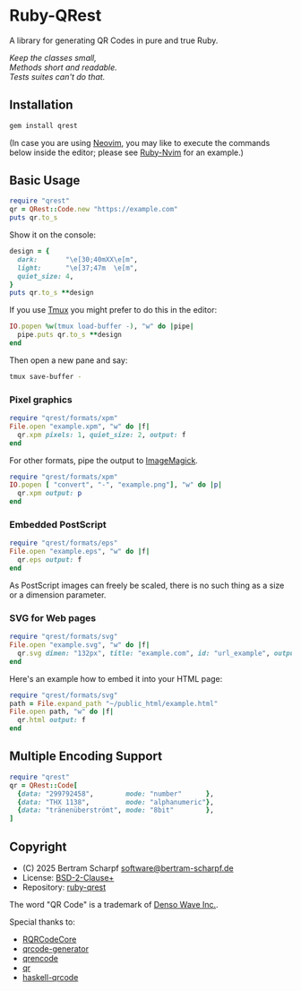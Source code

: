 # Ruby-QRest

A library for generating QR Codes in pure and true Ruby.

*Keep the classes small,\
Methods short and readable.\
Tests suites can't do that.*


## Installation

```ruby
gem install qrest
```

(In case you are using [Neovim](https://github.com/neovim/neovim), you may like
to execute the commands below inside the editor; please see
[Ruby-Nvim](https://github.com/BertramScharpf/ruby-nvim#calling-the-ruby-interface)
for an example.)


## Basic Usage

```ruby
require "qrest"
qr = QRest::Code.new "https://example.com"
puts qr.to_s
```

Show it on the console:

```ruby
design = {
  dark:       "\e[30;40mXX\e[m",
  light:      "\e[37;47m  \e[m",
  quiet_size: 4,
}
puts qr.to_s **design
```

If you use [Tmux](https://tmux.github.io) you might prefer
to do this in the editor:

```ruby
IO.popen %w(tmux load-buffer -), "w" do |pipe|
  pipe.puts qr.to_s **design
end
```

Then open a new pane and say:

```sh
tmux save-buffer -
```


### Pixel graphics

```ruby
require "qrest/formats/xpm"
File.open "example.xpm", "w" do |f|
  qr.xpm pixels: 1, quiet_size: 2, output: f
end
```

For other formats, pipe the output to
[ImageMagick](https://imagemagick.org).

```ruby
require "qrest/formats/xpm"
IO.popen [ "convert", "-", "example.png"], "w" do |p|
  qr.xpm output: p
end
```


### Embedded PostScript

```ruby
require "qrest/formats/eps"
File.open "example.eps", "w" do |f|
  qr.eps output: f
end
```

As PostScript images can freely be scaled, there is no such thing as a size or a
dimension parameter.


### SVG for Web pages

```ruby
require "qrest/formats/svg"
File.open "example.svg", "w" do |f|
  qr.svg dimen: "132px", title: "example.com", id: "url_example", output: f
end
```

Here's an example how to embed it into your HTML page:

```ruby
require "qrest/formats/svg"
path = File.expand_path "~/public_html/example.html"
File.open path, "w" do |f|
  qr.html output: f
end
```


## Multiple Encoding Support

```ruby
require "qrest"
qr = QRest::Code[
  {data: "299792458",        mode: "number"      },
  {data: "THX 1138",         mode: "alphanumeric"},
  {data: "tränenüberströmt", mode: "8bit"        },
]
```


## Copyright

  * (C) 2025 Bertram Scharpf <software@bertram-scharpf.de>
  * License: [BSD-2-Clause+](./LICENSE)
  * Repository: [ruby-qrest](https://github.com/BertramScharpf/ruby-qrest)

The word "QR Code" is a trademark of [Denso Wave Inc.](https://www.qrcode.com).

Special thanks to:

  * [RQRCodeCore](https://github.com/whomwah/rqrcode_core)
  * [qrcode-generator](https://github.com/kazuhikoarase/qrcode-generator)
  * [qrencode](https://github.com/fukuchi/libqrencode)
  * [qr](https://github.com/pcapriotti/qr)
  * [haskell-qrcode](https://github.com/kizzx2/haskell-qrcode)

